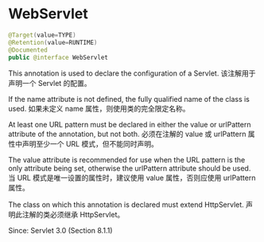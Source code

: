 # WebServlet

```java
@Target(value=TYPE)
@Retention(value=RUNTIME)
@Documented
public @interface WebServlet
```

This annotation is used to declare the configuration of a Servlet.
该注解用于声明一个 Servlet 的配置。

If the name attribute is not defined, the fully qualified name of the class is used.
如果未定义 name 属性，则使用类的完全限定名称。

At least one URL pattern must be declared in either the value or urlPattern attribute of the annotation, but not both.
必须在注解的 value 或 urlPattern 属性中声明至少一个 URL 模式，但不能同时声明。

The value attribute is recommended for use when the URL pattern is the only attribute being set, otherwise the urlPattern attribute should be used.
当 URL 模式是唯一设置的属性时，建议使用 value 属性，否则应使用 urlPattern 属性。

The class on which this annotation is declared must extend HttpServlet.
声明此注解的类必须继承 HttpServlet。


Since:
Servlet 3.0 (Section 8.1.1)





